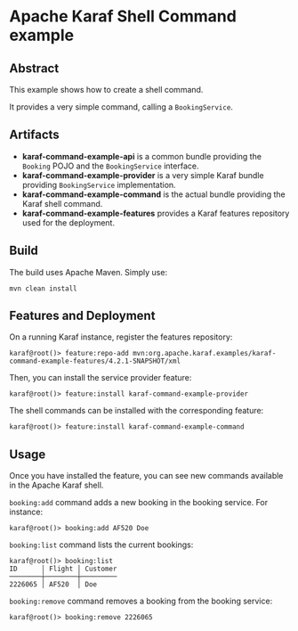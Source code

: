 # Apache Karaf Shell Command example

## Abstract

This example shows how to create a shell command.

It provides a very simple command, calling a `BookingService`.

## Artifacts

* **karaf-command-example-api** is a common bundle providing the `Booking` POJO and the `BookingService` interface.
* **karaf-command-example-provider** is a very simple Karaf bundle providing `BookingService` implementation.
* **karaf-command-example-command** is the actual bundle providing the Karaf shell command.
* **karaf-command-example-features** provides a Karaf features repository used for the deployment.

## Build

The build uses Apache Maven. Simply use:

```
mvn clean install
```

## Features and Deployment

On a running Karaf instance, register the features repository:

```
karaf@root()> feature:repo-add mvn:org.apache.karaf.examples/karaf-command-example-features/4.2.1-SNAPSHOT/xml
```

Then, you can install the service provider feature:

```
karaf@root()> feature:install karaf-command-example-provider
```

The shell commands can be installed with the corresponding feature:

```
karaf@root()> feature:install karaf-command-example-command
```

## Usage

Once you have installed the feature, you can see new commands available in the Apache Karaf shell.

`booking:add` command adds a new booking in the booking service. For instance:

```
karaf@root()> booking:add AF520 Doe
```

`booking:list` command lists the current bookings:

```
karaf@root()> booking:list
ID      │ Flight │ Customer
────────┼────────┼─────────
2226065 │ AF520  │ Doe
```

`booking:remove` command removes a booking from the booking service:

```
karaf@root()> booking:remove 2226065
```
